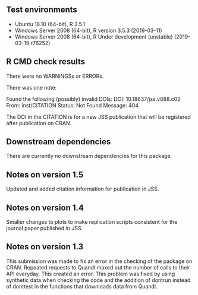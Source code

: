 ## Test environments
* Ubuntu 18.10 (64-bit), R 3.5.1
* Windows Server 2008 (64-bit), R version 3.5.3 (2019-03-11)
* Windows Server 2008 (64-bit), R Under development (unstable) (2019-03-19 r76252)

## R CMD check results
There were no WARNINGSs or ERRORs.

There was one note:

Found the following (possibly) invalid DOIs:
  DOI: 10.18637/jss.v088.c02
    From: inst/CITATION
    Status: Not Found
    Message: 404

The DOI in the CITATION is for a new JSS publication that will be registered after publication on CRAN.

## Downstream dependencies
There are currently no downstream dependencies for this package.

## Notes on version 1.5
Updated and added citation information for publication in JSS.

## Notes on version 1.4
Smaller changes to plots to make replication scripts consistent for the journal paper published in JSS.

## Notes on version 1.3
This submission was made to fix an error in the checking of the package on CRAN. Repeated requests to Quandl maxed out the number of calls to their API everyday. This created an error. This problem was fixed by using synthetic data when checking the code and the addition of dontrun instead of donttest in the functions that downloads data from Quandl.
